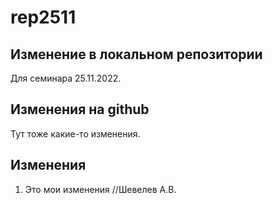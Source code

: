 ﻿# rep2511

## Изменение в локальном репозитории

Для семинара 25.11.2022.

## Изменения на github

Тут тоже какие-то изменения.

## Изменения
1. Это мои изменения //Шевелев А.В.
